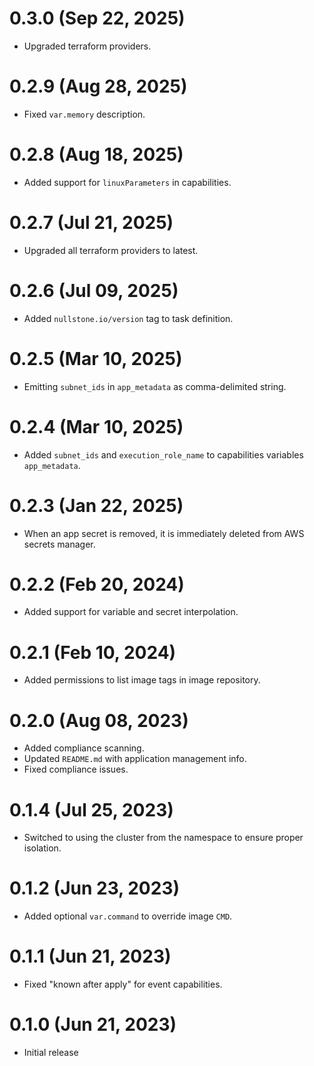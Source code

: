 # 0.3.0 (Sep 22, 2025)
* Upgraded terraform providers.

# 0.2.9 (Aug 28, 2025)
* Fixed `var.memory` description.

# 0.2.8 (Aug 18, 2025)
* Added support for `linuxParameters` in capabilities.

# 0.2.7 (Jul 21, 2025)
* Upgraded all terraform providers to latest.

# 0.2.6 (Jul 09, 2025)
* Added `nullstone.io/version` tag to task definition.

# 0.2.5 (Mar 10, 2025)
* Emitting `subnet_ids` in `app_metadata` as comma-delimited string.

# 0.2.4 (Mar 10, 2025)
* Added `subnet_ids` and `execution_role_name` to capabilities variables `app_metadata`.

# 0.2.3 (Jan 22, 2025)
* When an app secret is removed, it is immediately deleted from AWS secrets manager.

# 0.2.2 (Feb 20, 2024)
* Added support for variable and secret interpolation.

# 0.2.1 (Feb 10, 2024)
* Added permissions to list image tags in image repository.

# 0.2.0 (Aug 08, 2023)
* Added compliance scanning.
* Updated `README.md` with application management info.
* Fixed compliance issues.

# 0.1.4 (Jul 25, 2023)
* Switched to using the cluster from the namespace to ensure proper isolation.

# 0.1.2 (Jun 23, 2023)
* Added optional `var.command` to override image `CMD`.

# 0.1.1 (Jun 21, 2023)
* Fixed "known after apply" for event capabilities.

# 0.1.0 (Jun 21, 2023)
* Initial release
